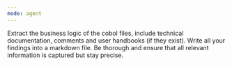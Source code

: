 ```yaml
---
mode: agent
---
```

Extract the business logic of the cobol files, include technical documentation, comments and user handbooks (if they exist). Write all your findings into a markdown file. Be thorough and ensure that all relevant information is captured but stay precise.